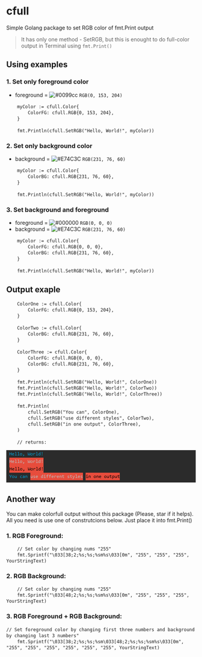 # cfull
Simple Golang package to set RGB color of fmt.Print output

> It has only one method - SetRGB, but this is enought to do full-color output in Terminal using `fmt.Print()`

## Using examples

### 1. Set only foreground color 

- foreground = ![#0099cc](https://placehold.it/15/0099cc/000000?text=+) `RGB(0, 153, 204)`
    
```golang
    myColor := cfull.Color{
        ColorFG: cfull.RGB{0, 153, 204},
    }
  
    fmt.Println(cfull.SetRGB("Hello, World!", myColor))
 ```
 
 
 ### 2. Set only background color 

- background = ![#E74C3C](https://placehold.it/15/E74C3C/000000?text=+) `RGB(231, 76, 60)`
    
```golang
    myColor := cfull.Color{
        ColorBG: cfull.RGB{231, 76, 60},
    }
  
    fmt.Println(cfull.SetRGB("Hello, World!", myColor))
 ```
 
### 3. Set background and foreground 
- foreground = ![#000000](https://placehold.it/15/000000/000000?text=+) `RGB(0, 0, 0)`
- background = ![#E74C3C](https://placehold.it/15/E74C3C/000000?text=+) `RGB(231, 76, 60)`
    
```golang
    myColor := cfull.Color{
        ColorFG: cfull.RGB{0, 0, 0},
        ColorBG: cfull.RGB{231, 76, 60},
    }
  
    fmt.Println(cfull.SetRGB("Hello, World!", myColor))
 ```
## Output exaple
```golang
    ColorOne := cfull.Color{
        ColorFG: cfull.RGB{0, 153, 204},
    }

    ColorTwo := cfull.Color{
        ColorBG: cfull.RGB{231, 76, 60},
    }

    ColorThree := cfull.Color{
        ColorFG: cfull.RGB{0, 0, 0},
        ColorBG: cfull.RGB{231, 76, 60},
    }

    fmt.Println(cfull.SetRGB("Hello, World!", ColorOne))
    fmt.Println(cfull.SetRGB("Hello, World!", ColorTwo))
    fmt.Println(cfull.SetRGB("Hello, World!", ColorThree))

    fmt.Println(
        cfull.SetRGB("You can", ColorOne),
        cfull.SetRGB("use different styles", ColorTwo),
        cfull.SetRGB("in one output", ColorThree),
    )
  
    // returns:
```

![example](https://github.com/DERVdice/cfull/blob/master/Example.png)

## Another way

You can make colorfull output without this package (Please, star if it helps).
All you need is use one of construtcions below. Just place it into fmt.Print()

### 1. RGB Foreground:

```golang
    // Set color by changing nums "255"
    fmt.Sprintf("\033[38;2;%s;%s;%sm%s\033[0m", "255", "255", "255", YourStringText)
```


### 2. RGB Background:

```golang
    // Set color by changing nums "255"
    fmt.Sprintf("\033[48;2;%s;%s;%sm%s\033[0m", "255", "255", "255", YourStringText)
```

### 3. RGB Foreground + RGB Background:

```golang
// Set foreground color by changing first three numbers and background by changing last 3 numbers"
    fmt.Sprintf("\033[38;2;%s;%s;%sm\033[48;2;%s;%s;%sm%s\033[0m", "255", "255", "255", "255", "255", "255", YourStringText)
```
